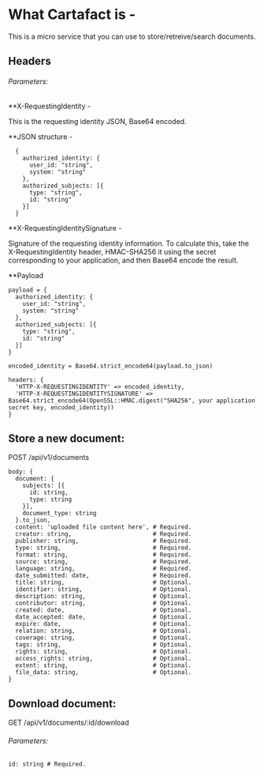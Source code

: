 # What Cartafact is -

This is a micro service that you can use to store/retreive/search documents.

## Headers

###### Parameters:

**X-RequestingIdentity -

This is the requesting identity JSON, Base64 encoded.

**JSON structure -

```
  {
    authorized_identity: {
      user_id: "string",
      system: "string"
    },
    authorized_subjects: [{
      type: "string",
      id: "string"
    }]
  }
```

**X-RequestingIdentitySignature -

Signature of the requesting identity information. To calculate this, take the X-RequestingIdentity header, HMAC-SHA256 it using the secret corresponding to your application, and then Base64 encode the result.

**Payload

```
payload = {
  authorized_identity: {
    user_id: "string",
    system: "string"
  },
  authorized_subjects: [{
    type: "string",
    id: "string"
  }]
}

encoded_identity = Base64.strict_encode64(payload.to_json)

headers: {
  'HTTP-X-REQUESTINGIDENTITY' => encoded_identity,
  'HTTP-X-REQUESTINGIDENTITYSIGNATURE' => Base64.strict_encode64(OpenSSL::HMAC.digest("SHA256", your application secret key, encoded_identity))
}
```

## Store a new document:

POST /api​/v1​/documents


```
body: {
  document: {
    subjects: [{
      id: string,
      type: string
    }],
    document_type: string
  }.to_json,
  content: 'uploaded file content here', # Required.
  creator: string,                       # Required.
  publisher: string,                     # Required.
  type: string,                          # Required.
  format: string,                        # Required.
  source: string,                        # Required.
  language: string,                      # Required.
  date_submitted: date,                  # Required.
  title: string,                         # Optional.
  identifier: string,                    # Optional.
  description: string,                   # Optional.
  contributor: string,                   # Optional.
  created: date,                         # Optional.
  date_accepted: date,                   # Optional.
  expire: date,                          # Optional.
  relation: string,                      # Optional.
  coverage: string,                      # Optional.
  tags: string,                          # Optional.
  rights: string,                        # Optional.
  access_rights: string,                 # Optional.
  extent: string,                        # Optional.
  file_data: string,                     # Optional.
}
```

## Download document:

GET /api​/v1​/documents/:id/download

###### Parameters:

```
id: string # Required.

```
